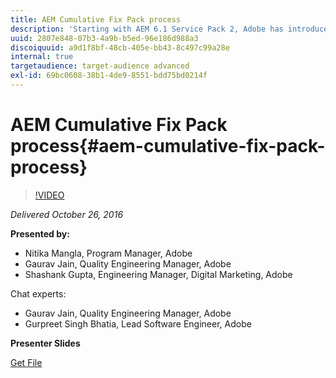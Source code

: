 ```yaml
---
title: AEM Cumulative Fix Pack process
description: 'Starting with AEM 6.1 Service Pack 2, Adobe has introduced a single delivery model for releasing fixes. Instead of releasing hot fixes for single issues, Cumulative Fix Pack (CFP) will be released every month, which is an aggregator content package for multiple hot fixes. CFPs will have the following advantages over single hotfix releases:      Increased quality assurance     Simplified installation (User installs a CFP as a single package that has no dependencies, except for the latest service pack)     Cumulative in nature (for example, CFP 3 contains fixes for CFP2 and CFP1)'
uuid: 2807e848-07b3-4a9b-b5ed-96e186d988a3
discoiquuid: a9d1f8bf-48cb-405e-bb43-8c497c99a28e
internal: true
targetaudience: target-audience advanced
exl-id: 69bc0608-38b1-4de9-8551-bdd75bd0214f
---
```

# AEM Cumulative Fix Pack process{#aem-cumulative-fix-pack-process}

>[!VIDEO](https://video.tv.adobe.com/v/19681/?quality=9)

*Delivered October 26, 2016*

**Presented by:**

* Nitika Mangla, Program Manager, Adobe
* Gaurav Jain, Quality Engineering Manager, Adobe
* Shashank Gupta, Engineering Manager, Digital Marketing, Adobe

Chat experts:

* Gaurav Jain, Quality Engineering Manager, Adobe
* Gurpreet Singh Bhatia, Lead Software Engineer, Adobe

**Presenter Slides**

[Get File](assets/granite-gems-cfpprocess10262016.pdf)

